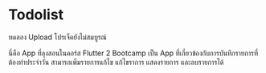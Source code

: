 # Todolist
ทดลอง Upload โปรเจ็คยังไม่สมบูรณ์

นี่คือ App ที่ลุงสอนในคอร์ส Flutter 2 Bootcamp เป็น App ที่เกี่ยวข้องกับการบันทึกรายการที่ต้องทำประจำวัน สามารถเพิ่มรายการแก้ไข แก้ไขราการ แสดงรายการ และลบรายการได้
